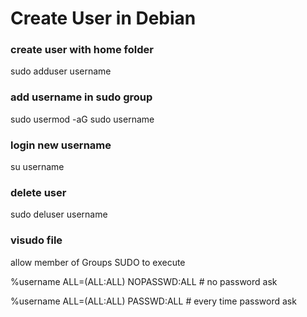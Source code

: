 # Create User in Debian

### create user with home folder

sudo adduser username


### add username in sudo group

sudo usermod -aG sudo username

### login new username 

su username

### delete user

sudo deluser username

### visudo file

allow member of Groups SUDO  to execute

%username ALL=(ALL:ALL) NOPASSWD:ALL       # no password ask

%username ALL=(ALL:ALL) PASSWD:ALL			# every time password ask 
